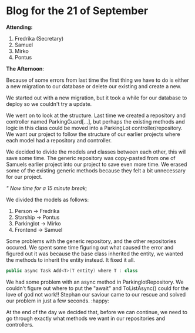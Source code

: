 # Blog for the 21 of September

**Attending:**

1. Fredrika (Secretary)
2. Samuel
3. Mirko
4. Pontus

**The Afternoon**:

Because of some errors from last time the first thing we have to do is either a new migration to our database or delete our existing and create a new. 

We started out with a new migration, but it took a while for our database to deploy so we couldn't try a update.

We went on to look at the structure. Last time we created a repository and controller named ParkingGuard[...], but perhaps the existing methods and logic in this class could be moved into a ParkingLot controller/repository. We want our project to follow the structure of our earlier projects where each model had a repository and controller. 

We decided to divide the models and classes between each other, this will save some time. The generic repository was copy-pasted from one of Samuels earlier project into our project to save even more time. We erased some of the existing generic methods because they felt a bit unnecessary for our project.

 *" Now time for a 15 minute break;*

We divided the models as follows: 

1. Person -> Fredrika
2. Starship -> Pontus
3. Parkinglot -> Mirko
4. Frontend -> Samuel

Some problems with the generic repository, and the other repositories occured. We spent some time figuring out what caused the error and figured out it was because the base class inherited the entity, we wanted the methods to inherit the entity instead. It fixed it all.

```C#
public async Task Add<T>(T entity) where T : class
```

We had some problem with an async method in ParkinglotRepository. We couldn't figure out where to put the "await" and ToListAsync() could for the love of god not work!! Stephan our saviour came to our rescue and solved our problem in just a few seconds. :happy:

At the end of the day we decided that, before we can continue, we need to go through exactly what methods we want in our repositories and controllers.  


